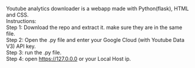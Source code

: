 Youtube analytics downloader is a webapp made with Python(flask), HTML and CSS.
<br>
Instructions:<br>
Step 1: Download the repo and extract it. make sure they are in the same file.<br>
Step 2: Open the .py file and enter your Google Cloud (with Youtube Data V3) API key.<br>
Step 3: run the .py file.<br>
Step 4: open https://127.0.0.0 or your Local Host ip.<br>
